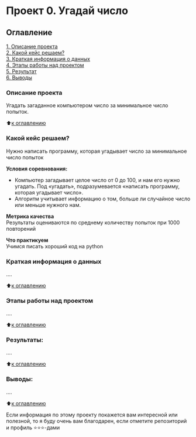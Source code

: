 # Проект 0. Угадай число

## Оглавление  
[1. Описание проекта](https://github.com/Tolkochto/sfds/edit/main/Project_0/README.md#описание-проекта)  
[2. Какой кейс решаем?](https://github.com/Tolkochto/sfds/edit/main/Project_0/README.md#Какой-кейс-решаем)  
[3. Краткая информация о данных](https://github.com/Tolkochto/sfds/edit/main/Project_0/README.md#Краткая-информация-о-данных)  
[4. Этапы работы над проектом](https://github.com/Tolkochto/sfds/edit/main/Project_0/README.md#Этапы-работы-над-проектом)  
[5. Результат](https://github.com/Tolkochto/sfds/edit/main/Project_0/README.md#Результат)    
[6. Выводы](https://github.com/Tolkochto/sfds/edit/main/Project_0/README.md#Выводы) 

### Описание проекта    
Угадать загаданное компьютером число за минимальное число попыток.

:arrow_up:[к оглавлению](_)


### Какой кейс решаем?    
Нужно написать программу, которая угадывает число за минимальное число попыток

**Условия соревнования:**  
- Компьютер загадывает целое число от 0 до 100, и нам его нужно угадать. Под «угадать», подразумевается «написать программу, которая угадывает число».
- Алгоритм учитывает информацию о том, больше ли случайное число или меньше нужного нам.

**Метрика качества**     
Результаты оцениваются по среднему количеству попыток при 1000 повторений

**Что практикуем**     
Учимся писать хороший код на python


### Краткая информация о данных
....
  
:arrow_up:[к оглавлению](.README.md#Оглавление)


### Этапы работы над проектом  
....

:arrow_up:[к оглавлению](.README.md#Оглавление)


### Результаты:  
....

:arrow_up:[к оглавлению](.README.md#Оглавление)


### Выводы:  
....

:arrow_up:[к оглавлению](.README.md#Оглавление)


Если информация по этому проекту покажется вам интересной или полезной, то я буду очень вам благодарен, если отметите репозиторий и профиль ⭐️⭐️⭐️-дами
